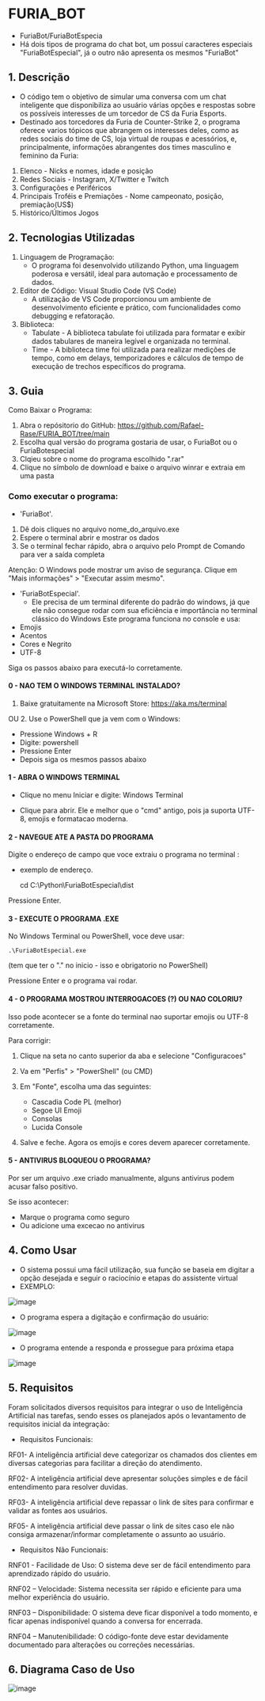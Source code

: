 # FURIA_BOT
- FuriaBot/FuriaBotEspecia
- Há dois tipos de programa do chat bot, um possuí caracteres especiais "FuriaBotEspecial", já o outro não apresenta os mesmos "FuriaBot"


  
## 1. Descrição
- O código tem o objetivo de simular uma conversa com um chat inteligente que disponibiliza ao usuário várias opções e respostas sobre os possíveis interesses de um torcedor de CS da Furia Esports.
- Destinado aos torcedores da Furia de Counter-Strike 2, o programa oferece varios tópicos que abrangem os interesses deles, como as redes sociais do time de CS, loja virtual de roupas e acessórios, e, principalmente, informações abrangentes dos times masculino e feminino da Furia:
1. Elenco - Nicks e nomes, idade e posição
2. Redes Sociais - Instagram, X/Twitter e Twitch
3. Configurações e Periféricos
4. Principais Troféis e Premiações - Nome campeonato, posição, premiação(US$)
5. Histórico/Últimos Jogos


     
## 2. Tecnologias Utilizadas
  1. Linguagem de Programação:
     - O programa foi desenvolvido utilizando Python, uma linguagem poderosa e versátil, ideal para automação e processamento de dados.
  2. Editor de Código: Visual Studio Code (VS Code)
     - A utilização de VS Code proporcionou um ambiente de desenvolvimento eficiente e prático, com funcionalidades como debugging e refatoração.
  3. Biblioteca:
     - Tabulate - A biblioteca tabulate foi utilizada para formatar e exibir dados tabulares de maneira legível e organizada no terminal.
     - Time - A biblioteca time foi utilizada para realizar medições de tempo, como em delays, temporizadores e cálculos de tempo de execução de trechos específicos do programa.



## 3. Guia 
  Como Baixar o Programa:
  
1. Abra o repósitorio do GitHub: https://github.com/Rafael-Rase/FURIA_BOT/tree/main
2. Escolha qual versão do programa gostaria de usar, o FuriaBot ou o FuriaBotespecial
3. Clqieu sobre o nome do programa escolhido ".rar"
4. Clique no símbolo de download e baixe o arquivo winrar e extraia em uma pasta

  ### Como executar o programa:

- 'FuriaBot'.
1. Dê dois cliques no arquivo nome_do_arquivo.exe
2. Espere o terminal abrir e mostrar os dados
3. Se o terminal fechar rápido, abra o arquivo pelo Prompt de Comando para ver a saída completa

Atenção: O Windows pode mostrar um aviso de segurança. Clique em "Mais informações" > "Executar assim mesmo".

- 'FuriaBotEspecial'.
  - Ele precisa de um terminal diferente do padrão do windows, já que ele não consegue rodar com sua eficiência e importância no terminal clássico do Windows
Este programa funciona no console e usa:
- Emojis
- Acentos
- Cores e Negrito
- UTF-8

Siga os passos abaixo para executá-lo corretamente.


#### 0 - NAO TEM O WINDOWS TERMINAL INSTALADO?

1. Baixe gratuitamente na Microsoft Store:
   https://aka.ms/terminal
   
OU
2. Use o PowerShell que ja vem com o Windows:

   - Pressione Windows + R
   - Digite: powershell
   - Pressione Enter
   - Depois siga os mesmos passos abaixo

#### 1 - ABRA O WINDOWS TERMINAL

- Clique no menu Iniciar e digite:
  Windows Terminal

- Clique para abrir. Ele e melhor que o "cmd" antigo,
pois ja suporta UTF-8, emojis e formatacao moderna.

#### 2 - NAVEGUE ATE A PASTA DO PROGRAMA

Digite o endereço de campo que voce extraiu o programa no terminal :
- exemplo de endereço.

    cd C:\Python\FuriaBotEspecial\dist

Pressione Enter.

#### 3 - EXECUTE O PROGRAMA .EXE

No Windows Terminal ou PowerShell, voce deve usar:

    .\FuriaBotEspecial.exe

(tem que ter o ".\" no inicio - isso e obrigatorio no PowerShell)

Pressione Enter e o programa vai rodar.

#### 4 - O PROGRAMA MOSTROU INTERROGACOES (?) OU NAO COLORIU?

Isso pode acontecer se a fonte do terminal nao suportar emojis ou UTF-8 corretamente.

Para corrigir:

1. Clique na seta no canto superior da aba e selecione "Configuracoes"
2. Va em "Perfis" > "PowerShell" (ou CMD)
3. Em "Fonte", escolha uma das seguintes:

   - Cascadia Code PL (melhor)
   - Segoe UI Emoji
   - Consolas
   - Lucida Console

4. Salve e feche. Agora os emojis e cores devem aparecer corretamente.

#### 5 - ANTIVIRUS BLOQUEOU O PROGRAMA?

Por ser um arquivo .exe criado manualmente, alguns antivirus podem acusar falso positivo.

Se isso acontecer:

- Marque o programa como seguro
- Ou adicione uma excecao no antivirus



## 4. Como Usar
- O sistema possui uma fácil utilização, sua função se baseia em digitar a opção desejada e seguir o raciocínio e etapas do assistente virtual
- EXEMPLO:
  
![image](https://github.com/user-attachments/assets/a4e616ec-5583-46ab-a363-d58efebb1baf)

- O programa espera a digitação e confirmação do usuário:

![image](https://github.com/user-attachments/assets/c6d97785-1a77-4c51-ae13-3ef46cce2da5)

- O programa entende a responda e prossegue para próxima etapa

![image](https://github.com/user-attachments/assets/33c8312c-0ffc-453b-9038-e97c8a7a1921)

## 5. Requisitos
Foram solicitados diversos requisitos para integrar o uso de Inteligência Artificial nas tarefas, sendo esses os planejados após o levantamento de requisitos inicial da integração:

- Requisitos Funcionais:

RF01- A inteligência artificial deve categorizar os chamados dos clientes em diversas categorias para facilitar a direção do atendimento.

RF02- A inteligência artificial deve apresentar soluções simples e de fácil entendimento para resolver duvidas.

RF03- A inteligência artificial deve repassar o link de sites para confirmar e validar as fontes aos usuários.

RF05- A inteligência artificial deve passar o link de sites caso ele não consiga armazenar/informar completamente o assunto ao usuário.

- Requisitos Não Funcionais:

RNF01 - Facilidade de Uso: O sistema deve ser de fácil entendimento para aprendizado rápido do usuário.

RNF02 – Velocidade: Sistema necessita ser rápido e eficiente para uma melhor experiência do usuário.

RNF03 – Disponibilidade: O sistema deve ficar disponível a todo momento, e ficar apenas indisponível quando a conversa for encerrada.

RNF04 – Manutenibilidade: O código-fonte deve estar devidamente documentado para alterações ou correções necessárias.

## 6. Diagrama Caso de Uso

![image](https://github.com/user-attachments/assets/bc4a4d71-8ae7-4770-abe5-2f8fb2384bde)


